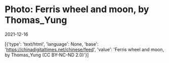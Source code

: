 # Photo: Ferris wheel and moon, by Thomas_Yung

2021-12-16

[{'type': 'text/html', 'language': None, 'base': 'https://chinadigitaltimes.net/chinese/feed', 'value': 'Ferris wheel and moon, by Thomas_Yung (CC BY-NC-ND 2.0)'}]